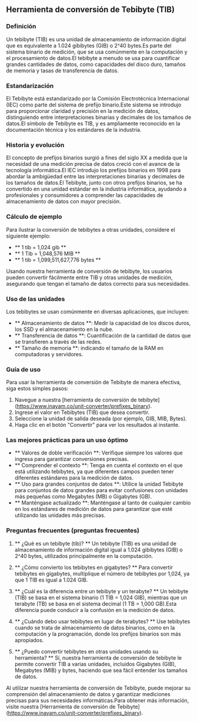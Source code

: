 ## Herramienta de conversión de Tebibyte (TIB)

### Definición
Un tebibyte (TIB) es una unidad de almacenamiento de información digital que es equivalente a 1.024 gibibytes (GIB) o 2^40 bytes.Es parte del sistema binario de medición, que se usa comúnmente en la computación y el procesamiento de datos.El tebibyte a menudo se usa para cuantificar grandes cantidades de datos, como capacidades del disco duro, tamaños de memoria y tasas de transferencia de datos.

### Estandarización
El Tebibyte está estandarizado por la Comisión Electrotécnica Internacional (IEC) como parte del sistema de prefijo binario.Este sistema se introdujo para proporcionar claridad y precisión en la medición de datos, distinguiendo entre interpretaciones binarias y decimales de los tamaños de datos.El símbolo de Tebibyte es TIB, y es ampliamente reconocido en la documentación técnica y los estándares de la industria.

### Historia y evolución
El concepto de prefijos binarios surgió a fines del siglo XX a medida que la necesidad de una medición precisa de datos creció con el avance de la tecnología informática.El IEC introdujo los prefijos binarios en 1998 para abordar la ambigüedad entre las interpretaciones binarias y decimales de los tamaños de datos.El Tebibyte, junto con otros prefijos binarios, se ha convertido en una unidad estándar en la industria informática, ayudando a profesionales y consumidores a comprender las capacidades de almacenamiento de datos con mayor precisión.

### Cálculo de ejemplo
Para ilustrar la conversión de tebibytes a otras unidades, considere el siguiente ejemplo:
- ** 1 tib = 1,024 gib **
- ** 1 Tib = 1,048,576 MIB **
- ** 1 tib = 1,099,511,627,776 bytes **

Usando nuestra herramienta de conversión de tebibyte, los usuarios pueden convertir fácilmente entre TIB y otras unidades de medición, asegurando que tengan el tamaño de datos correcto para sus necesidades.

### Uso de las unidades
Los tebibytes se usan comúnmente en diversas aplicaciones, que incluyen:
- ** Almacenamiento de datos **: Medir la capacidad de los discos duros, los SSD y el almacenamiento en la nube.
- ** Transferencia de datos **: Cuantificación de la cantidad de datos que se transfieren a través de las redes.
- ** Tamaño de memoria **: indicando el tamaño de la RAM en computadoras y servidores.

### Guía de uso
Para usar la herramienta de conversión de Tebibyte de manera efectiva, siga estos simples pasos:
1. Navegue a nuestra [herramienta de conversión de tebibyte] (https://www.inayam.co/unit-converter/prefixes_binary).
2. Ingrese el valor en Tebibytes (TIB) que desea convertir.
3. Seleccione la unidad de salida deseada (por ejemplo, GIB, MIB, Bytes).
4. Haga clic en el botón "Convertir" para ver los resultados al instante.

### Las mejores prácticas para un uso óptimo
- ** Valores de doble verificación **: Verifique siempre los valores que ingresa para garantizar conversiones precisas.
- ** Comprender el contexto **: Tenga en cuenta el contexto en el que está utilizando tebibytes, ya que diferentes campos pueden tener diferentes estándares para la medición de datos.
- ** Uso para grandes conjuntos de datos **: Utilice la unidad Tebibyte para conjuntos de datos grandes para evitar confusiones con unidades más pequeñas como Megabytes (MB) o Gigabytes (GB).
- ** Manténgase actualizado **: Manténgase al tanto de cualquier cambio en los estándares de medición de datos para garantizar que esté utilizando las unidades más precisas.

### Preguntas frecuentes (preguntas frecuentes)

1. ** ¿Qué es un tebibyte (tib)? **
Un tebibyte (TIB) es una unidad de almacenamiento de información digital igual a 1.024 gibibytes (GIB) o 2^40 bytes, utilizados principalmente en la computación.

2. ** ¿Cómo convierto los tebibytes en gigabytes? **
Para convertir tebibytes en gigabytes, multiplique el número de tebibytes por 1,024, ya que 1 TIB es igual a 1.024 GIB.

3. ** ¿Cuál es la diferencia entre un tebibyte y un terabyte? **
Un tebibyte (TIB) se basa en el sistema binario (1 TIB = 1,024 GIB), mientras que un terabyte (TB) se basa en el sistema decimal (1 TB = 1,000 GB).Esta diferencia puede conducir a la confusión en la medición de datos.

4. ** ¿Cuándo debo usar tebibytes en lugar de terabytes? **
Use tebibytes cuando se trata de almacenamiento de datos binarios, como en la computación y la programación, donde los prefijos binarios son más apropiados.

5. ** ¿Puedo convertir tebibytes en otras unidades usando su herramienta? **
Sí, nuestra herramienta de conversión de tebibyte le permite convertir TIB a varias unidades, incluidos Gigabytes (GIB), Megabytes (MIB) y bytes, haciendo que sea fácil entender los tamaños de datos.

Al utilizar nuestra herramienta de conversión de Tebibyte, puede mejorar su comprensión del almacenamiento de datos y garantizar mediciones precisas para sus necesidades informáticas.Para obtener más información, visite nuestra [Herramienta de conversión de Tebibyte] (https://www.inayam.co/unit-converter/prefixes_binary).
